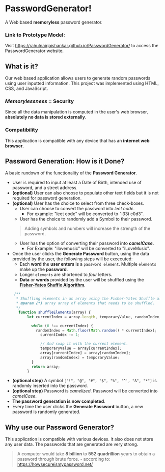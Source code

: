 # PasswordGenerator!

A Web based **memoryless** password generator.

### Link to Prototype Model:
Visit https://rahulnairjaishankar.github.io/PasswordGenerator/ to access the PasswordGenerator website.

## What is it?

Our web based application allows users to generate random passwords using user inputted information. This project was implemented using HTML, CSS, and JavaScript.

### *Memorylessness* = Security

Since all the data manipulation is computed in the user's web browser, **absolutely no data is stored externally**.

### Compatibility

This application is compatible with any device that has an **internet web browser**.

## Password Generation: How is it Done?

A basic rundown of the functionality of the **Password Generator**.

 - User is required to input at least a Date of Birth, intended use of password, and a street address.
  - **(optional)** User can also choose to populate other text fields but it is not required for password generation.
  - **(optional)** User has the choice to select from three check-boxes.
    - User can choose to convert the password into *leet code*.
      - For example: "leet code" will be converted to "l33t c0d3".
    - User has the choice to randomly add a Symbol to their password.
    > Adding symbols and numbers will increase the strength of the password.
    - User has the option of converting their password into ***camelCase***.
      - For Example: "ilovemusic" will be converted to  "iLoveMusic".
   - Once the user clicks the **Generate Password** button, using the data provided by the user, the following steps will be excecuted:
     - Each **word** the **user enters** is a `password element`. Multiple `elements` make up the **password**.
     - Longer `elements` are shortened to *four* letters.
     - **Data** or **words** provided by the user will be shuffled using the [**Fisher-Yates Shuffle Algorithm**](https://en.wikipedia.org/wiki/Fisher%E2%80%93Yates_shuffle).
```javascript
    /**
     * Shuffling elements in an array using the Fisher-Yates Shuffle algorithm.
     * @param {*} array array of elements that needs to be shuffled.
     */
      function shuffleElements(array) {
          let currentIndex = array.length, temporaryValue, randomIndex;

            while (0 !== currentIndex) {
              randomIndex = Math.floor(Math.random() * currentIndex);
                currentIndex -= 1;

                // And swap it with the current element.
                temporaryValue = array[currentIndex];
                array[currentIndex] = array[randomIndex];
                array[randomIndex] = temporaryValue;
            }
            return array;
          }
```
   - **(optional step)** A symbol `["!", "@", "#", "$", "%", '^', "&", "*"]` is randomly inserted into the password.
   - **(optional step)** Password is *camelized*. Password will be converted into *camelCase*.
   - **The password generation is now completed**.
 - Every time the user clicks the **Generate Password** button, a new password is randomly generated.

## Why use our Password Generator?

This application is compatible with various devices. It also does not store any user data. The passwords that are generated are very strong.
> A computer would take **8 billion** to **552 quadrillion** years to obtain a password through brute force. - according to: https://howsecureismypassword.net/
